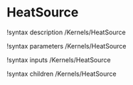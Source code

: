 <!-- MOOSE Documentation Stub: Remove this when content is added. -->

# HeatSource
!syntax description /Kernels/HeatSource

!syntax parameters /Kernels/HeatSource

!syntax inputs /Kernels/HeatSource

!syntax children /Kernels/HeatSource
